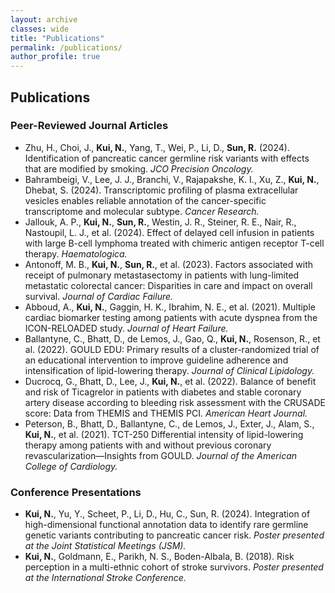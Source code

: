 ```yaml
---
layout: archive
classes: wide
title: "Publications"
permalink: /publications/
author_profile: true
---
```



## Publications


### Peer-Reviewed Journal Articles
- Zhu, H., Choi, J., **Kui, N.**, Yang, T., Wei, P., Li, D., **Sun, R.** (2024). Identification of pancreatic cancer germline risk variants with effects that are modified by smoking. *JCO Precision Oncology.*
- Bahrambeigi, V., Lee, J. J., Branchi, V., Rajapakshe, K. I., Xu, Z., **Kui, N.**, Dhebat, S. (2024). Transcriptomic profiling of plasma extracellular vesicles enables reliable annotation of the cancer-specific transcriptome and molecular subtype. *Cancer Research.*
- Jallouk, A. P., **Kui, N.**, **Sun, R.**, Westin, J. R., Steiner, R. E., Nair, R., Nastoupil, L. J., et al. (2024). Effect of delayed cell infusion in patients with large B-cell lymphoma treated with chimeric antigen receptor T-cell therapy. *Haematologica.*
- Antonoff, M. B., **Kui, N.**, **Sun, R.**, et al. (2023). Factors associated with receipt of pulmonary metastasectomy in patients with lung-limited metastatic colorectal cancer: Disparities in care and impact on overall survival. *Journal of Cardiac Failure.*
- Abboud, A., **Kui, N.**, Gaggin, H. K., Ibrahim, N. E., et al. (2021). Multiple cardiac biomarker testing among patients with acute dyspnea from the ICON-RELOADED study. *Journal of Heart Failure.*
- Ballantyne, C., Bhatt, D., de Lemos, J., Gao, Q., **Kui, N.**, Rosenson, R., et al. (2022). GOULD EDU: Primary results of a cluster-randomized trial of an educational intervention to improve guideline adherence and intensification of lipid-lowering therapy. *Journal of Clinical Lipidology.*
- Ducrocq, G., Bhatt, D., Lee, J., **Kui, N.**, et al. (2022). Balance of benefit and risk of Ticagrelor in patients with diabetes and stable coronary artery disease according to bleeding risk assessment with the CRUSADE score: Data from THEMIS and THEMIS PCI. *American Heart Journal.*
- Peterson, B., Bhatt, D., Ballantyne, C., de Lemos, J., Exter, J., Alam, S., **Kui, N.**, et al. (2021). TCT-250 Differential intensity of lipid-lowering therapy among patients with and without previous coronary revascularization—Insights from GOULD. *Journal of the American College of Cardiology.*

### Conference Presentations
- **Kui, N.**, Yu, Y., Scheet, P., Li, D., Hu, C., Sun, R. (2024). Integration of high-dimensional functional annotation data to identify rare germline genetic variants contributing to pancreatic cancer risk. *Poster presented at the Joint Statistical Meetings (JSM).*
- **Kui, N.**, Goldmann, E., Parikh, N. S., Boden-Albala, B. (2018). Risk perception in a multi-ethnic cohort of stroke survivors. *Poster presented at the International Stroke Conference.*
